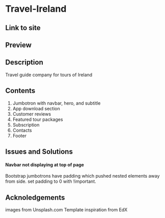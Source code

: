 # Travel-Ireland

## Link to site

## Preview

## Description

Travel guide company for tours of Ireland

## Contents

1. Jumbotron with navbar, hero, and subtitle
2. App download section
3. Customer reviews
4. Featured tour packages
5. Subscription
6. Contacts
7. Footer

## Issues and Solutions

#### Navbar not displaying at top of page

Bootstrap jumbotrons have padding which pushed nested elements away from side. set padding to 0 with !important.

## Acknoledgements

images from Unsplash.com
Template inspiration from EdX